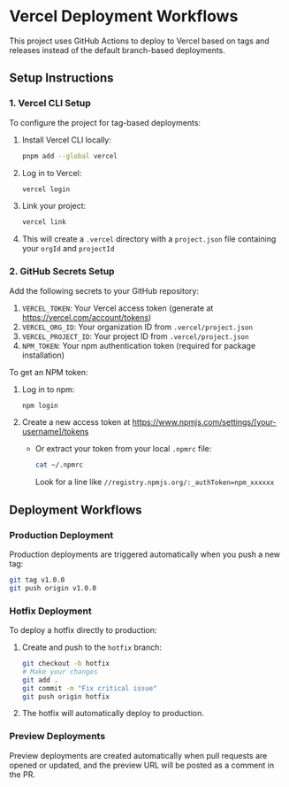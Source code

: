 # Vercel Deployment Workflows

This project uses GitHub Actions to deploy to Vercel based on tags and releases instead of the default branch-based deployments.

## Setup Instructions

### 1. Vercel CLI Setup

To configure the project for tag-based deployments:

1. Install Vercel CLI locally:
   ```bash
   pnpm add --global vercel
   ```

2. Log in to Vercel:
   ```bash
   vercel login
   ```

3. Link your project:
   ```bash
   vercel link
   ```

4. This will create a `.vercel` directory with a `project.json` file containing your `orgId` and `projectId`

### 2. GitHub Secrets Setup

Add the following secrets to your GitHub repository:

1. `VERCEL_TOKEN`: Your Vercel access token (generate at https://vercel.com/account/tokens)
2. `VERCEL_ORG_ID`: Your organization ID from `.vercel/project.json`
3. `VERCEL_PROJECT_ID`: Your project ID from `.vercel/project.json`
4. `NPM_TOKEN`: Your npm authentication token (required for package installation)

To get an NPM token:

1. Log in to npm:
   ```bash
   npm login
   ```

2. Create a new access token at https://www.npmjs.com/settings/[your-username]/tokens
   - Or extract your token from your local `.npmrc` file:
     ```bash
     cat ~/.npmrc
     ```
     Look for a line like `//registry.npmjs.org/:_authToken=npm_xxxxxx`

## Deployment Workflows

### Production Deployment

Production deployments are triggered automatically when you push a new tag:

```bash
git tag v1.0.0
git push origin v1.0.0
```

### Hotfix Deployment

To deploy a hotfix directly to production:

1. Create and push to the `hotfix` branch:
   ```bash
   git checkout -b hotfix
   # Make your changes
   git add .
   git commit -m "Fix critical issue"
   git push origin hotfix
   ```

2. The hotfix will automatically deploy to production.

### Preview Deployments

Preview deployments are created automatically when pull requests are opened or updated, and the preview URL will be posted as a comment in the PR. 